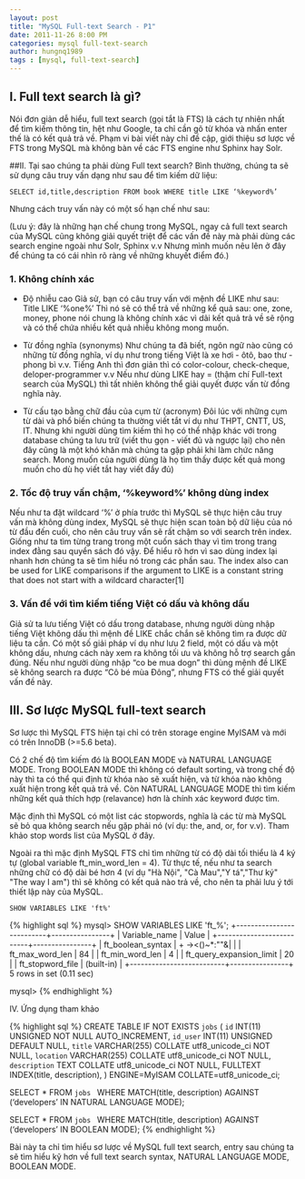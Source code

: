 ```yaml
---
layout: post
title: "MySQL Full-text Search - P1"
date: 2011-11-26 8:00 PM
categories: mysql full-text-search
author: hungnq1989
tags : [mysql, full-text-search]
---
```


## I.  Full text search là gì?
Nói đơn giản dễ hiểu, full text search (gọi tắt là FTS) là cách tự nhiên nhất để tìm kiếm thông tin, hệt như Google, ta chỉ cần gõ từ khóa và nhấn enter thế là có kết quả trả về. Phạm vi bài viết này chỉ đề cập, giới thiệu sơ lược về FTS trong MySQL mà không bàn về các FTS engine như Sphinx hay Solr.
<!--more-->
##II.  Tại sao chúng ta phải dùng Full text search?
Bình thường, chúng ta sẽ sử dụng câu truy vấn dạng như sau để tìm kiếm dữ liệu:

```SELECT id,title,description FROM book WHERE title LIKE ‘%keyword%’```

Nhưng cách truy vấn này có một số hạn chế như sau:

(Lưu ý: đây là những hạn chế chung trong MySQL, ngay cả full text search của MySQL cũng không giải quyết triệt để các vấn đề này mà phải dùng các search engine ngoài như Solr, Sphinx v.v Nhưng mình muốn nêu lên ở đây để chúng ta có cái nhìn rõ ràng về những khuyết điểm đó.)


### 1.    Không chính xác
- Độ nhiễu cao 
Giả sử, bạn có câu truy vấn với mệnh đề LIKE như sau:
Title LIKE ‘%one%’
Thì nó sẽ có thể trả về những kể quả sau: one, zone, money, phone nói chung là không chính xác vì dải kết quả trả về sẽ rộng và có thể chứa nhiều kết quả nhiễu không mong muốn.

- Từ đồng nghĩa (synonyms)
Như chúng ta đã biết, ngôn ngữ nào cũng có những từ đồng nghĩa, ví dụ như trong tiếng Việt là xe hơi - ôtô, bao thư - phong bì v.v. Tiếng Anh thì đơn giản thì có color-colour, check-cheque, deloper-programmer v.v Nếu như dùng LIKE hay = (thậm chí Full-text search của MySQL) thì tất nhiên không thể giải quyết được vấn từ đồng nghĩa này.

- Từ cấu tạo bằng chữ đầu của cụm từ (acronym)
Đôi lúc với những cụm từ dài và phổ biến chúng ta thường viết tắt ví dụ như THPT, CNTT, US, IT. Nhưng khi người dùng tìm kiếm thì họ có thể nhập khác với trong database chúng ta lưu trữ (viết thu gọn - viết đủ và ngược lại) cho nên đây cũng là một khó khăn mà chúng ta gặp phải khi làm chức năng search. Mong muốn của người dùng là họ tìm thấy được kết quả mong muốn cho dù họ viết tắt hay viết đầy đủ) 

### 2.    Tốc độ truy vấn chậm, ‘%keyword%’ không dùng index
Nếu như ta đặt wildcard ‘%’ ở phía trước thì MySQL sẽ thực hiện câu truy vấn mà không dùng index, MySQL sẽ thực hiện scan toàn bộ dữ liệu của nó từ đầu đến cuối, cho nên câu truy vấn sẽ rất chậm so với search trên index. Giống như ta tìm từng trang trong một cuốn sách thay vì tìm trong trang index đằng sau quyển sách đó vậy. Để hiểu rõ hơn vì sao dùng index lại nhanh hơn chúng ta sẽ tìm hiểu nó trong các phần sau.
The index also can be used for LIKE comparisons if the argument to LIKE is a constant string that does not start with a wildcard character[1]

### 3.    Vấn đề với tìm kiếm tiếng Việt có dấu và không dấu
Giả sử ta lưu tiếng Việt có dấu trong database, nhưng người dùng nhập tiếng Việt không dấu thì mệnh đề LIKE chắc chắn sẽ không tìm ra được dữ liệu ta cần. Có một số giải pháp ví dụ như lưu 2 field, một có dấu và một không dấu, nhưng cách này xem ra không tối ưu và không hỗ trợ search gần đúng. Nếu như người dùng nhập “co be mua dogn” thì dùng mệnh đề LIKE sẽ không search ra được “Cô bé mùa Đông”, nhưng FTS có thể giải quyết vấn đề này.

## III. Sơ lược MySQL full-text search

Sơ lược thì MySQL FTS hiện tại chỉ có trên storage engine MyISAM và mới có trên InnoDB  (>=5.6 beta).

Có 2 chế độ tìm kiếm đó là BOOLEAN MODE và NATURAL LANGUAGE MODE. Trong BOOLEAN MODE thì không có default sorting, và trong chế độ này thì ta có thể qui định từ khóa nào sẽ xuất hiện, và từ khóa nào không xuất hiện trong kết quả trả về. Còn NATURAL LANGUAGE MODE thì tìm kiếm những kết quả thích hợp (relavance) hơn là chính xác keyword được tìm.

Mặc định thì MySQL có một list các stopwords, nghĩa là các từ mà MySQL sẽ bỏ qua không search nếu gặp phải nó (ví dụ: the, and, or, for v.v). Tham khảo stop words list của MySQL ở đây.

Ngoài ra thì mặc định MySQL FTS chỉ tìm những từ có độ dài tối thiểu là 4 ký tự (global variable ft_min_word_len = 4). Từ thực tế, nếu như ta search những chữ có độ dài bé hơn 4 (ví dụ "Hà Nội", "Cà Mau","Y tá","Thư ký" "The way I am") thì sẽ không có kết quả nào trả về, cho nên ta phải lưu ý tới thiết lập này của MySQL.

```SHOW VARIABLES LIKE 'ft%'```

{% highlight sql %}
mysql> SHOW VARIABLES LIKE 'ft_%';
+--------------------------+----------------+
| Variable_name            | Value          |
+--------------------------+----------------+
| ft_boolean_syntax        | + -><()~*:""&| |
| ft_max_word_len          | 84             |
| ft_min_word_len          | 4              |
| ft_query_expansion_limit | 20             |
| ft_stopword_file         | (built-in)     |
+--------------------------+----------------+
5 rows in set (0.11 sec)

mysql>
{% endhighlight %}  

IV. Ứng dụng tham khảo

{% highlight sql %}
CREATE TABLE IF NOT EXISTS `jobs` ( 
  `id` INT(11) UNSIGNED NOT NULL AUTO_INCREMENT, 
  `id_user` INT(11) UNSIGNED DEFAULT NULL, 
  `title` VARCHAR(255) COLLATE utf8_unicode_ci NOT NULL, 
  `location` VARCHAR(255) COLLATE utf8_unicode_ci NOT NULL, 
  `description` TEXT COLLATE utf8_unicode_ci NOT NULL, 
   FULLTEXT INDEX(title, description), 
) ENGINE=MyISAM COLLATE=utf8_unicode_ci;

SELECT * FROM `jobs ` 
WHERE MATCH(title, description) 
AGAINST (‘developers’ IN NATURAL LANGUAGE MODE); 


SELECT * FROM `jobs ` 
WHERE MATCH(title, description) 
AGAINST (‘developers’ IN BOOLEAN MODE);
{% endhighlight %}  

Bài này ta chỉ tìm hiểu sơ lược về MySQL full text search, entry sau chúng ta sẽ tìm hiểu kỹ hơn về full text search syntax, NATURAL LANGUAGE MODE, BOOLEAN MODE.
